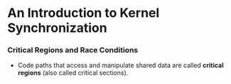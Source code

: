 # An Introduction to Kernel Synchronization

### Critical Regions and Race Conditions
* Code paths that access and manipulate shared data are called **critical regions** (also called critical sections).
